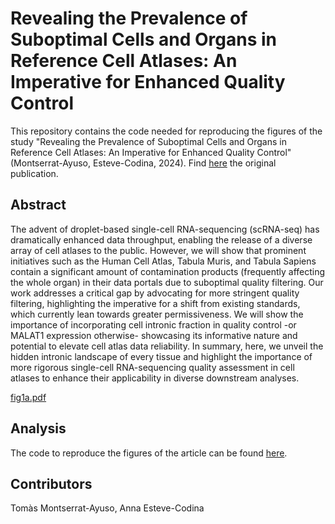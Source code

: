 # Revealing the Prevalence of Suboptimal Cells and Organs in Reference Cell Atlases: An Imperative for Enhanced Quality Control

This repository contains the code needed for reproducing the figures of the study "Revealing the Prevalence of Suboptimal Cells and Organs in Reference Cell Atlases: An Imperative for Enhanced Quality Control" (Montserrat-Ayuso, Esteve-Codina, 2024). Find [here]() the original publication.

## Abstract
The advent of droplet-based single-cell RNA-sequencing (scRNA-seq) has dramatically enhanced data throughput, enabling the release of a diverse array of cell atlases to the public. However, we will show that prominent initiatives such as the Human Cell Atlas, Tabula Muris, and Tabula Sapiens contain a significant amount of contamination products (frequently affecting the whole organ) in their data portals due to suboptimal quality filtering. Our work addresses a critical gap by advocating for more stringent quality filtering, highlighting the imperative for a shift from existing standards, which currently lean towards greater permissiveness. We will show the importance of incorporating cell intronic fraction in quality control -or MALAT1 expression otherwise- showcasing its informative nature and potential to elevate cell atlas data reliability. In summary, here, we unveil the hidden intronic landscape of every tissue and highlight the importance of more rigorous single-cell RNA-sequencing quality assessment in cell atlases to enhance their applicability in diverse downstream analyses.

[fig1a.pdf](https://github.com/funcgen/single_cell_atlas_quality_assessment/files/14959561/fig1a.pdf)

## Analysis
The code to reproduce the figures of the article can be found [here](https://github.com/funcgen/single_cell_atlas_quality_assessment/tree/main/code_figures).

## Contributors
Tomàs Montserrat-Ayuso, Anna Esteve-Codina

